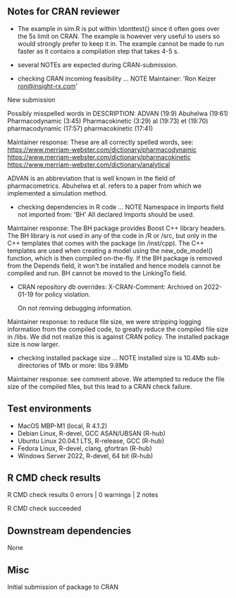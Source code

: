 ## Notes for CRAN reviewer

- The example in sim.R is put within \donttest{} since it often goes over the 5s limit on CRAN. The example is however very useful to users so would strongly prefer to keep it in. The example cannot be made to run faster as it contains a compilation step that takes 4-5 s.

- several NOTEs are expected during CRAN-submission.

* checking CRAN incoming feasibility ... NOTE
Maintainer: 'Ron Keizer <ron@insight-rx.com>'

New submission

Possibly misspelled words in DESCRIPTION:
  ADVAN (19:9)
  Abuhelwa (19:61)
  Pharmacodynamic (3:45)
  Pharmacokinetic (3:29)
  al (19:73)
  et (19:70)
  pharmacodynamic (17:57)
  pharmacokinetic (17:41)

Maintainer response: These are all correctly spelled words, see:
https://www.merriam-webster.com/dictionary/pharmacodynamic
https://www.merriam-webster.com/dictionary/pharmacokinetic
https://www.merriam-webster.com/dictionary/analytical

ADVAN is an abbreviation that is well known in the field of pharmacometrics. Abuhelwa et al. refers to a paper from which we implemented a simulation method.

* checking dependencies in R code ... NOTE
Namespace in Imports field not imported from: 'BH'
  All declared Imports should be used.

Maintainer response: The BH package provides Boost C++ library headers. The BH library is not used in any of the code in /R or /src, but only in the C++ templates that comes with the package (in /inst/cpp). The C++ templates are used when creating a model using the new_ode_model() function, which is then compiled on-the-fly. If the BH package is removed from the Depends field, it won't be installed and hence models cannot be compiled and run. BH cannot be moved to the LinkingTo field.

* CRAN repository db overrides:
  X-CRAN-Comment: Archived on 2022-01-19 for policy violation.

  On not remving debugging information.

Maintainer response: to reduce file size, we were stripping logging information
from the compiled code, to greatly reduce the compiled file size in /libs. 
We did not realize this is against CRAN policy. The installed package size is
now larger.

* checking installed package size ... NOTE
  installed size is 10.4Mb
  sub-directories of 1Mb or more:
    libs   9.8Mb
    
Maintainer response: see comment above. We attempted to reduce the file size
of the compiled files, but this lead to a CRAN check failure.

## Test environments

* MacOS MBP-M1 (local, R 4.1.2)
* Debian Linux, R-devel, GCC ASAN/UBSAN (R-hub)
* Ubuntu Linux 20.04.1 LTS, R-release, GCC (R-hub)
* Fedora Linux, R-devel, clang, gfortran (R-hub)
* Windows Server 2022, R-devel, 64 bit (R-hub)

## R CMD check results

R CMD check results
0 errors | 0 warnings | 2 notes

R CMD check succeeded


## Downstream dependencies

None


## Misc

Initial submission of package to CRAN


